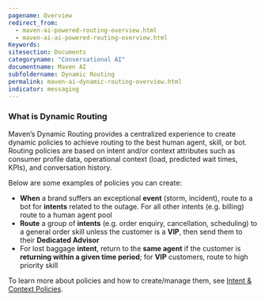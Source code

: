 ```yaml
---
pagename: Overview
redirect_from:
  - maven-ai-powered-routing-overview.html
  - maven-ai-ai-powered-routing-overview.html
Keywords:
sitesection: Documents
categoryname: "Conversational AI"
documentname: Maven AI
subfoldername: Dynamic Routing
permalink: maven-ai-dynamic-routing-overview.html
indicator: messaging
---
```


### What is Dynamic Routing

Maven’s Dynamic Routing provides a centralized experience to create dynamic policies to achieve routing to the best human agent, skill, or bot. Routing policies are based on intent and/or context attributes such as consumer profile data, operational context (load, predicted wait times, KPIs), and conversation history. 

Below are some examples of policies you can create: 

- **When** a brand suffers an exceptional **event** (storm, incident), route to a bot for **intents** related to the outage. For all other intents (e.g. billing) route to a human agent pool
- **Route** a group of **intents** (e.g. order enquiry, cancellation, scheduling) to a general order skill unless the customer is a **VIP**, then send them to their **Dedicated Advisor**
- For lost baggage **intent**, return to the **same agent** if the customer is **returning within a given time period**; for **VIP** customers, route to high priority skill 

To learn more about policies and how to create/manage them, see [Intent & Context Policies](maven-ai-powered-routing-intent-context-policies.html).
